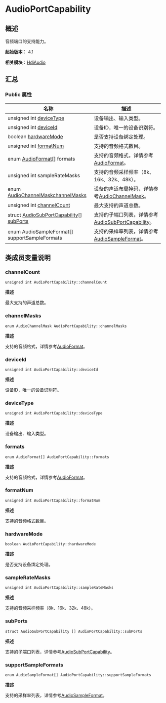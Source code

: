 # AudioPortCapability


## 概述

音频端口的支持能力。

**起始版本：** 4.1

**相关模块：**[HdiAudio](_hdi_audio_v20.md)


## 汇总


### Public 属性

| 名称 | 描述 | 
| -------- | -------- |
| unsigned int [deviceType](#devicetype) | 设备输出、输入类型。 | 
| unsigned int [deviceId](#deviceid) | 设备ID，唯一的设备识别符。 | 
| boolean [hardwareMode](#hardwaremode) | 是否支持设备绑定处理。 | 
| unsigned int [formatNum](#formatnum) | 支持的音频格式数目。 | 
| enum [AudioFormat](_hdi_audio_v20.md#audioformat)[] formats | 支持的音频格式，详情参考[AudioFormat](_hdi_audio_v20.md#audioformat)。 | 
| unsigned int sampleRateMasks | 支持的音频采样频率（8k、16k、32k、48k）。 | 
| enum [AudioChannelMask](_hdi_audio_v20.md#audiochannelmask)[channelMasks](#channelmasks) | 设备的声道布局掩码，详情参考[AudioChannelMask](_hdi_audio_v20.md#audiochannelmask)。 | 
| unsigned int [channelCount](#channelcount) | 最大支持的声道总数。 | 
| struct [AudioSubPortCapability](_audio_sub_port_capability_v20.md)[] [subPorts](#supportsampleformats) | 支持的子端口列表，详情参考[AudioSubPortCapability](_audio_sub_port_capability_v20.md)。 | 
| enum AudioSampleFormat[] supportSampleFormats | 支持的采样率列表，详情参考[AudioSampleFormat](_hdi_audio_v20.md#audiosampleformat)。 | 


## 类成员变量说明


### channelCount

```
unsigned int AudioPortCapability::channelCount
```

**描述**

最大支持的声道总数。


### channelMasks

```
enum AudioChannelMask AudioPortCapability::channelMasks
```

**描述**

支持的音频格式，详情参考[AudioFormat](_hdi_audio_v20.md#audioformat)。


### deviceId

```
unsigned int AudioPortCapability::deviceId
```

**描述**

设备ID，唯一的设备识别符。


### deviceType

```
unsigned int AudioPortCapability::deviceType
```

**描述**

设备输出、输入类型。


### formats

```
enum AudioFormat[] AudioPortCapability::formats
```

**描述**

支持的音频格式，详情参考[AudioFormat](_hdi_audio_v20.md#audioformat)。


### formatNum

```
unsigned int AudioPortCapability::formatNum
```

**描述**

支持的音频格式数目。


### hardwareMode

```
boolean AudioPortCapability::hardwareMode
```

**描述**

是否支持设备绑定处理。


### sampleRateMasks

```
unsigned int AudioPortCapability::sampleRateMasks
```

**描述**

支持的音频采样频率（8k、16k、32k、48k）。


### subPorts

```
struct AudioSubPortCapability [] AudioPortCapability::subPorts
```

**描述**

支持的子端口列表，详情参考[AudioSubPortCapability](_audio_sub_port_capability_v20.md)。


### supportSampleFormats

```
enum AudioSampleFormat[] AudioPortCapability::supportSampleFormats
```

**描述**

支持的采样率列表，详情参考[AudioSampleFormat](_hdi_audio_v20.md#audiosampleformat)。

